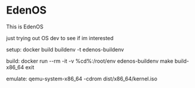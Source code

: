 # EdenOS
This is EdenOS

just trying out OS dev to see if im interested

setup:
docker build buildenv -t edenos-buildenv

build:
docker run --rm -it -v %cd%:/root/env edenos-buildenv
make build-x86_64
exit

emulate:
qemu-system-x86_64 -cdrom dist/x86_64/kernel.iso